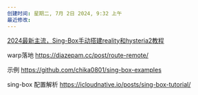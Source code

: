 ```yaml
---
创建时间: 星期二, 7月 2日 2024, 9:32 上午
最近修改: 
---
```

[2024最新主流，Sing-Box手动搭建reality和hysteria2教程](https://ooly.cc/archives/linux/406/)

warp落地
https://diazepam.cc/post/route-remote/

示例
https://github.com/chika0801/sing-box-examples

sing-box 配置解析
https://icloudnative.io/posts/sing-box-tutorial/
